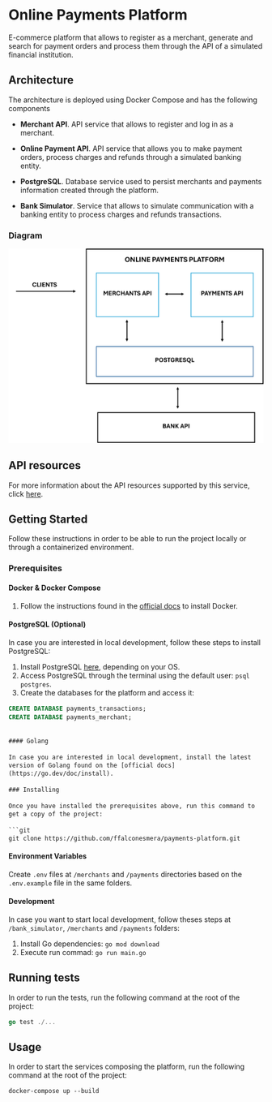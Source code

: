 # Online Payments Platform

E-commerce platform that allows to register as a merchant, generate and search for payment orders and process them through the API of a simulated financial institution.

## Architecture

The architecture is deployed using Docker Compose and has the following components

- **Merchant API**. API service that allows to register and log in as a merchant.

- **Online Payment  API**. API service that allows you to make payment orders, process charges and refunds through a simulated banking entity.

- **PostgreSQL**. Database service used to persist merchants and payments information created through the platform.

- **Bank Simulator**. Service that allows to simulate communication with a banking entity to process charges and refunds transactions.

### Diagram

![Architecture diagram for Simple Online Payment Platform](./online_payments_api.png)

## API resources

For more information about the API resources supported by this service, click [here](./api_resources.md).

## Getting Started

Follow these instructions in order to be able to run the project locally or through a containerized environment.

### Prerequisites

#### Docker & Docker Compose

1. Follow the instructions found in the [official docs](https://docs.docker.com/get-docker/) to install Docker.

#### PostgreSQL (Optional)

In case you are interested in local development, follow these steps to install PostgreSQL:

1. Install PostgreSQL [here](https://www.postgresql.org/download/), depending on your OS.
2. Access PostgreSQL through the terminal using the default user: `psql postgres`.
3. Create the databases for the platform and access it:

```sql
CREATE DATABASE payments_transactions;
CREATE DATABASE payments_merchant;
```

```

#### Golang

In case you are interested in local development, install the latest version of Golang found on the [official docs](https://go.dev/doc/install).

### Installing

Once you have installed the prerequisites above, run this command to get a copy of the project:

```git
git clone https://github.com/ffalconesmera/payments-platform.git
```

#### Environment Variables
 
Create `.env` files at `/merchants` and `/payments` directories based on the `.env.example` file in the same folders.

#### Development

In case you want to start local development, follow theses steps at  `/bank_simulator`, `/merchants` and `/payments` folders:

1. Install Go dependencies: `go mod download`
2. Execute run commad: `go run main.go`

## Running tests

In order to run the tests, run the following command at the root of the project:

```go
go test ./...
```

## Usage

In order to start the services composing the platform, run the following command at the root of the project:

```docker
docker-compose up --build
```

